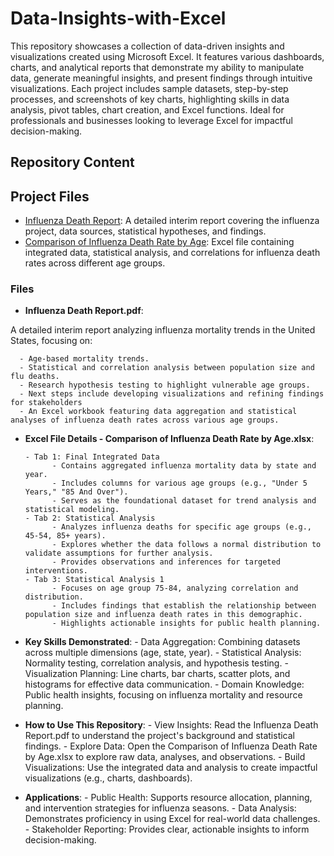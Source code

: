 # Data-Insights-with-Excel
This repository showcases a collection of data-driven insights and visualizations created using Microsoft Excel. It features various dashboards, charts, and analytical reports that demonstrate my ability to manipulate data, generate meaningful insights, and present findings through intuitive visualizations. Each project includes sample datasets, step-by-step processes, and screenshots of key charts, highlighting skills in data analysis, pivot tables, chart creation, and Excel functions. Ideal for professionals and businesses looking to leverage Excel for impactful decision-making.

## Repository Content

## Project Files

- [Influenza Death Report](Influenza%20Death%20Report.pdf): A detailed interim report covering the influenza project, data sources, statistical hypotheses, and findings.
- [Comparison of Influenza Death Rate by Age](Comparison%20of%20Influenza%20Death%20Rate%20by%20Age.xlsx): Excel file containing integrated data, statistical analysis, and correlations for influenza death rates across different age groups.


### Files

- **Influenza Death Report.pdf**:

A detailed interim report analyzing influenza mortality trends in the United States, focusing on:

      - Age-based mortality trends.
      - Statistical and correlation analysis between population size and flu deaths.
      - Research hypothesis testing to highlight vulnerable age groups.
      - Next steps include developing visualizations and refining findings for stakeholders
      - An Excel workbook featuring data aggregation and statistical analyses of influenza death rates across various age groups.

- **Excel File Details - Comparison of Influenza Death Rate by Age.xlsx**:

      - Tab 1: Final Integrated Data
            - Contains aggregated influenza mortality data by state and year.
            - Includes columns for various age groups (e.g., "Under 5 Years," "85 And Over").
            - Serves as the foundational dataset for trend analysis and statistical modeling.
      - Tab 2: Statistical Analysis
            - Analyzes influenza deaths for specific age groups (e.g., 45-54, 85+ years).
            - Explores whether the data follows a normal distribution to validate assumptions for further analysis.
            - Provides observations and inferences for targeted interventions.
      - Tab 3: Statistical Analysis 1
            - Focuses on age group 75-84, analyzing correlation and distribution.
            - Includes findings that establish the relationship between population size and influenza death rates in this demographic.
            - Highlights actionable insights for public health planning.
- **Key Skills Demonstrated**:
      - Data Aggregation: Combining datasets across multiple dimensions (age, state, year).
      - Statistical Analysis: Normality testing, correlation analysis, and hypothesis testing.
      - Visualization Planning: Line charts, bar charts, scatter plots, and histograms for effective data communication.
      - Domain Knowledge: Public health insights, focusing on influenza mortality and resource planning.

- **How to Use This Repository**:
      - View Insights: Read the Influenza Death Report.pdf to understand the project's background and statistical findings.
      - Explore Data: Open the Comparison of Influenza Death Rate by Age.xlsx to explore raw data, analyses, and observations.
      - Build Visualizations: Use the integrated data and analysis to create impactful visualizations (e.g., charts, dashboards).
- **Applications**:
      - Public Health: Supports resource allocation, planning, and intervention strategies for influenza seasons.
      - Data Analysis: Demonstrates proficiency in using Excel for real-world data challenges.
      - Stakeholder Reporting: Provides clear, actionable insights to inform decision-making.

